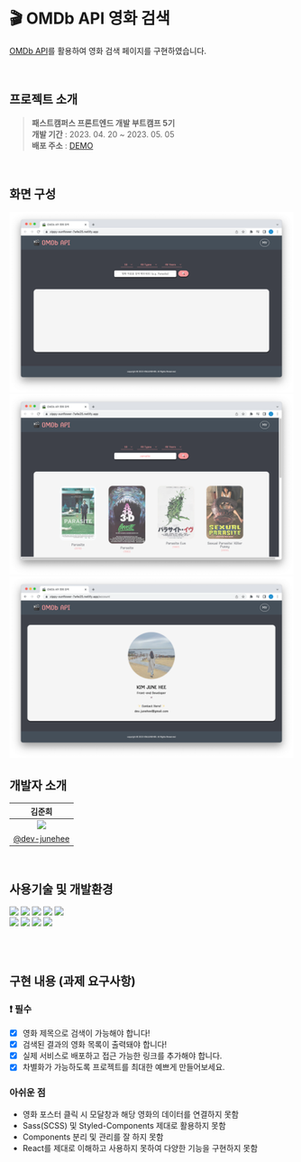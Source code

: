 # 🎬 OMDb API 영화 검색
[OMDb API](https://www.omdbapi.com/)를 활용하여 영화 검색 페이지를 구현하였습니다.

<br />

## 프로젝트 소개
> **패스트캠퍼스 프론트엔드 개발 부트캠프 5기**<br />
**개발 기간** : 2023. 04. 20 ~ 2023. 05. 05<br />
**배포 주소** : [DEMO](https://omdb-api-movie-search.netlify.app/)

<br />

## 화면 구성
<img src="./src/assets/sample01.png" />
<img src="./src/assets/sample02.png" />
<img src="./src/assets/sample03.png" />

## 개발자 소개
|김준희|
|:---:|
|<img width="200" src="https://avatars.githubusercontent.com/u/116873887?v=4" />|
|[@dev-junehee](https://github.com/dev-junehee)|

<br />

## 사용기술 및 개발환경

<img src="https://img.shields.io/badge/React-61DAFB?style=flat&logo=React&logoColor=white"/></a>
<img src="https://img.shields.io/badge/React Router-CA4245?style=flat&logo=React Router&logoColor=white"/></a>
<img src="https://img.shields.io/badge/Vite-646CFF?style=flat&logo=Vite&logoColor=white"/></a>
<img src="https://img.shields.io/badge/JavaScript-F7DF1E?style=flat&logo=JavaScript&logoColor=white"/></a>
<img src="https://img.shields.io/badge/Sass-CC6699?style=flat&logo=Sass&logoColor=white"/></a>
<br />
<img src="https://img.shields.io/badge/MacOS-000000?style=flat&logo=Apple&logoColor=white"/></a>
<img src="https://img.shields.io/badge/Visual Studio Code-007ACC?style=flat&logo=Visual Studio Code&logoColor=white"/></a>
<img src="https://img.shields.io/badge/Git-F05032?style=flat&logo=Git&logoColor=white"/></a>
<img src="https://img.shields.io/badge/GitHub-181717?style=flat&logo=GitHub&logoColor=white"/></a>

<br /><br />

## 구현 내용 (과제 요구사항)
### ❗ 필수

- [x] 영화 제목으로 검색이 가능해야 합니다!
- [x] 검색된 결과의 영화 목록이 출력돼야 합니다!
- [x] 실제 서비스로 배포하고 접근 가능한 링크를 추가해야 합니다.
- [x] 차별화가 가능하도록 프로젝트를 최대한 예쁘게 만들어보세요.

### 아쉬운 점
- 영화 포스터 클릭 시 모달창과 해당 영화의 데이터를 연결하지 못함
- Sass(SCSS) 및 Styled-Components 제대로 활용하지 못함
- Components 분리 및 관리를 잘 하지 못함
- React를 제대로 이해하고 사용하지 못하여 다양한 기능을 구현하지 못함
